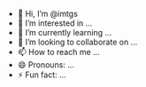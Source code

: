 - 👋 Hi, I’m @imtgs
- 👀 I’m interested in ...
- 🌱 I’m currently learning ...
- 💞️ I’m looking to collaborate on ...
- 📫 How to reach me ...
- 😄 Pronouns: ...
- ⚡ Fun fact: ...

<!---
imtgs/imtgs is a ✨ special ✨ repository because its `README.md` (this file) appears on your GitHub profile.
You can click the Preview link to take a look at your changes.
--->
